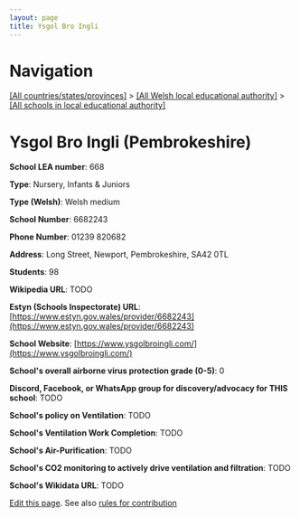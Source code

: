 ```yaml
---
layout: page
title: Ysgol Bro Ingli
---
```

# Navigation

[[All countries/states/provinces]](../../..) > [[All Welsh local educational authority]](../..) > [[All schools in local educational authority]](..)

# Ysgol Bro Ingli (Pembrokeshire)

**School LEA number**: 668

**Type**: Nursery, Infants & Juniors

**Type (Welsh)**: Welsh medium

**School Number**: 6682243

**Phone Number**: 01239 820682

**Address**: Long Street, Newport, Pembrokeshire, SA42 0TL

**Students**: 98

**Wikipedia URL**: TODO

**Estyn (Schools Inspectorate) URL**: [https://www.estyn.gov.wales/provider/6682243](https://www.estyn.gov.wales/provider/6682243)

**School Website**: [https://www.ysgolbroingli.com/](https://www.ysgolbroingli.com/)

**School's overall airborne virus protection grade (0-5)**: 0

**Discord, Facebook, or WhatsApp group for discovery/advocacy for THIS school**: TODO

**School's policy on Ventilation**: TODO

**School's Ventilation Work Completion**: TODO

**School's Air-Purification**: TODO

**School's CO2 monitoring to actively drive ventilation and filtration**: TODO

**School's Wikidata URL**: TODO




[Edit this page](https://github.com/ventilate-schools/Wales/edit/prif/./Pembrokeshire/Ysgol_Bro_Ingli.md). See also [rules for contribution](../../../contribution-rules/)